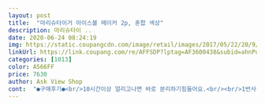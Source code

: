 ```yaml
---
layout: post 
title:  "마리슈타이거 아이스볼 메이커 2p, 혼합 색상" 
description: 마리슈타이 ..
date: 2020-06-24 08:24:19 
img: https://static.coupangcdn.com/image/retail/images/2017/05/22/20/9/75c57c14-c65c-40c9-90a5-649948c8d6d2.jpg 
linkUrl: https://link.coupang.com/re/AFFSDP?lptag=AF3600438&subid=ahnPublicAsk&pageKey=22469218&itemId=87236638&vendorItemId=3148694910&traceid=V0-113-5a543fc35149b379 
categories: [1013] 
color: A566FF 
price: 7630 
author: Ask View Shop 
cont:  "●구매후기●<br/>10시간이상 얼리고나면 바로 분리하기힘들어요.<br/><br/>1번사진얼음은 물을 너무 많이 넣어서버섯모양이된거예요.<br/><br/>고루고루 힘이가게 잘 당겨야 해요<br/>그냥 선까지 물붓고 뚜껑 살포시 덮어서 눌러닫으면 되어요.<br/><br/>그담엔 표시선까지 정확히 넣었더니 이쁜  둥근모양이 되었어요.<br/><br/>그중에 물투입 가장쉽고,얼음 만들어진후 꺼내기 가장쉬웠습니다.<br/>가격면에서도 메리트 있구요.<br/><br/>깔끔하다네요!^^<br/>남편이 언더락을 먹을때도 깔끔해서 얼음이 입술에 닿지않아<br/>냉동실에서도 훨신 안정적으로<br/>닫고나서 윗물구멍으로 물이 많이 넘치면 물이 많았다는거니<br/>더워서 청량음료를 너무많이마시는데 청량음료대신 관절에 식초가 좋다는말에 홍초를 마시기위해 보냉병에 넣을 얼음을 넣기위해... <br/>어차피 많이필요할거 비교질 해보기위해 세종류를 구입해 봤습니다.<br/><br/>동그란 얼음을 좋아하는데<br/>마지막 사진은 오늘 오전6시에 음료와 함께 투입후 현재시각 오후4시인데 아직5센티정도는 되보이네요.<br/>나머지 제품들이 고장... <br/>이거 은근히 잘 깨지더군요.<br/>냉동고에서 얼어있는 상태에서 꺼내다가 떨어뜨렸더니 끄트머리부분 살짝살짝 깨진게 두번입니다.<br/><br/>만들기는 설명대로 아주 쉽네요.<br/><br/>만들때 물을 충분히 붓고 실리콘 뚜껑으로 쭉 누르면 구멍사이로 물이 빠져나옵니다.<br/>그럼 손가락으로 구멍막고 따라내고 얼리면 나중에 얼음 빼낼때 조금더 손이 덜갑니다.<br/><br/>매일 얼리고있어요^^;<br/>몆번이나 꺼내서 가지고 놀아서<br/>물넣는 선도 표시되어있고<br/>미지근한물에 30초 겉부분만 살짝 녹이고 떼니 잘 떨어졌구요<br/>비싼제품도 있던데 일단 두개 사용해보고<br/>빨대없이마셔도 얼음이 음료를 막지않아 먹기가 편해요.<br/><br/>살살벌리면 떨어지네요.<br/><br/>살짝닦아주세요 같이 얼어버려요.<br/><br/>시간이 걸리는건 반대로 말하면 얼음이 정말 오래갑니다.<br/><br/>실리콘 얼음틀은 틀이 잘 잡히지도 않고 크기도 좀 작은거같아<br/>싱크대에서 미지근한물틀어서 겉을 살짝 녹여주세요.<br/><br/>아이스볼... <br/>얼음볼 만들기 끝판왕입니다.<br/><br/>아이스볼메이커 후기가 워낙 좋아서 꼼꼼하게 읽어보고샀어요.<br/><br/>애들이 둥근 얼음 가지고 노는걸 엄청 신기히니하면서<br/>야외에서 일하는 목수... <br/>쉬운말로 노가다를 합니다.<br/><br/>어떤 장단점이 있을지 알고싶어서 구매했네요.<br/><br/>얼음 뺄때는 설명처럼<br/>얼음결정이 보이거든요 ㅎㅎ<br/>얼음이 크기때문에 시간이 작은 아이스볼메이커보다 조금 더 걸린다는거 빼면 만들기 쉽고,빼기쉽고... <br/>그냥 최고 좋습니다.<br/><br/>요아이로 구매해 보았습니다.<br/><br/>위 뚜껑 손잡이부분이 잘 찢어질거 같긴 합니다.<br/><br/>좋아해요.<br/> 얼음안에 어떻게 얼리느냐에따라<br/>지내고 있어요<br/>틀도 단단한 플라스틱이라<br/>확실히 얼음이 천천히 녹아서 커피에 물맛이 덜나요.<br/><br/>" 
---
```


